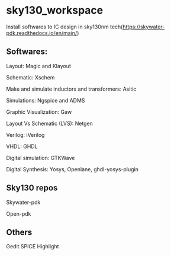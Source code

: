 # sky130_workspace
Install softwares to IC design in sky130nm tech(https://skywater-pdk.readthedocs.io/en/main/)

## Softwares:
Layout: Magic and Klayout

Schematic: Xschem

Make and simulate inductors and transformers: Asitic

Simulations: Ngspice and ADMS

Graphic Visualization: Gaw

Layout Vs Schematic (LVS): Netgen

Verilog: iVerilog

VHDL: GHDL

Digital simulation: GTKWave

Digital Synthesis: Yosys, Openlane, ghdl-yosys-plugin

## Sky130 repos

Skywater-pdk

Open-pdk

## Others

Gedit SPICE Highlight


